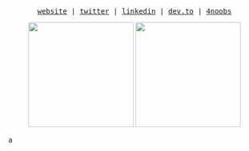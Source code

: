<p align="center">
  <samp>
    <a href="https://citadin.tech/">website</a> |
    <a href="https://twitter.com/devcitadin">twitter</a> |
    <a href="https://linkedin.com/in/rodrigobcitadin">linkedin</a> |
    <a href="https://dev.to/rodrigocitadin">dev.to</a> |
    <a href="https://github.com/he4rt/4noobs">4noobs</a>
  </samp>
</p>

<div align="center">
  <img height="210em"  src="https://github-readme-stats.vercel.app/api/top-langs/?username=rodrigocitadin&langs_count=10&layout=compact&hide_border=true&theme=swift">
  <img height="210em" src="https://github-readme-stats.vercel.app/api?username=rodrigocitadin&hide_border=true&theme=swift">
</div>

a
